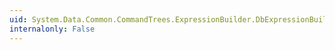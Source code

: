 ```yaml
---
uid: System.Data.Common.CommandTrees.ExpressionBuilder.DbExpressionBuilder.True
internalonly: False
---
```

